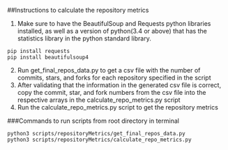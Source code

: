 ##Instructions to calculate the repository metrics
1) Make sure to have the BeautifulSoup and Requests python libraries installed, as well as a version of python(3.4 or above) that has the statistics library in the python standard library. 
```
pip install requests
pip install beautifulsoup4
   ```
2) Run get_final_repos_data.py to get a csv file with the number of commits, stars, and forks for each repository specified in the script
3) After validating that the information in the generated csv file is correct, copy the commit, star, and fork numbers from the csv file into the respective arrays in the calculate_repo_metrics.py script
4) Run the calculate_repo_metrics.py script to get the repository metrics

###Commands to run scripts from root directory in terminal
```
python3 scripts/repositoryMetrics/get_final_repos_data.py
python3 scripts/repositoryMetrics/calculate_repo_metrics.py
```